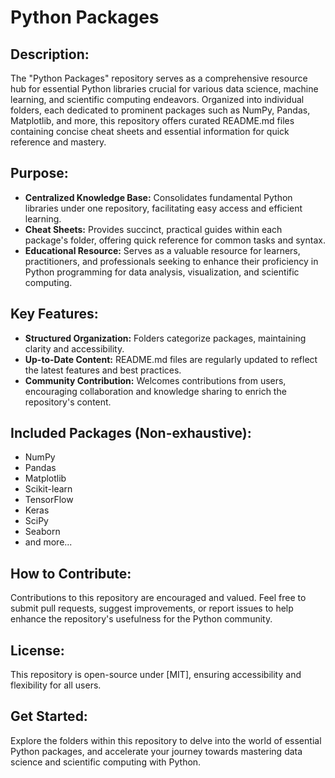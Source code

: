 # Python Packages

## Description:
The "Python Packages" repository serves as a comprehensive resource hub for essential Python libraries crucial for various data science, machine learning, and scientific computing endeavors. Organized into individual folders, each dedicated to prominent packages such as NumPy, Pandas, Matplotlib, and more, this repository offers curated README.md files containing concise cheat sheets and essential information for quick reference and mastery.

## Purpose:
- **Centralized Knowledge Base:** Consolidates fundamental Python libraries under one repository, facilitating easy access and efficient learning.
- **Cheat Sheets:** Provides succinct, practical guides within each package's folder, offering quick reference for common tasks and syntax.
- **Educational Resource:** Serves as a valuable resource for learners, practitioners, and professionals seeking to enhance their proficiency in Python programming for data analysis, visualization, and scientific computing.

## Key Features:
- **Structured Organization:** Folders categorize packages, maintaining clarity and accessibility.
- **Up-to-Date Content:** README.md files are regularly updated to reflect the latest features and best practices.
- **Community Contribution:** Welcomes contributions from users, encouraging collaboration and knowledge sharing to enrich the repository's content.

## Included Packages (Non-exhaustive):
- NumPy
- Pandas
- Matplotlib
- Scikit-learn
- TensorFlow
- Keras
- SciPy
- Seaborn
- and more...

## How to Contribute:
Contributions to this repository are encouraged and valued. Feel free to submit pull requests, suggest improvements, or report issues to help enhance the repository's usefulness for the Python community.

## License:
This repository is open-source under [MIT], ensuring accessibility and flexibility for all users.

## Get Started:
Explore the folders within this repository to delve into the world of essential Python packages, and accelerate your journey towards mastering data science and scientific computing with Python.
